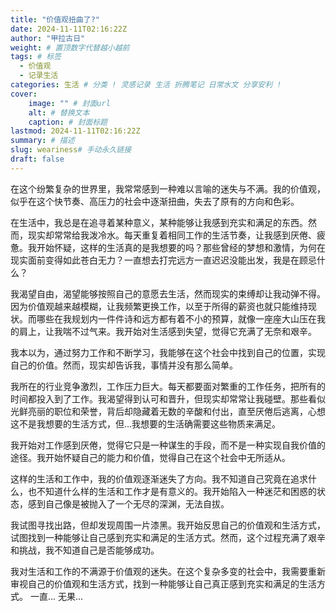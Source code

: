 ```yaml
---
title: "价值观扭曲了?"
date: 2024-11-11T02:16:22Z
author: "甲拉古日"
weight: # 置顶数字代替越小越前
tags: # 标签
  - 价值观
  - 记录生活
categories: 生活 # 分类 ! 灵感记录 生活 折腾笔记 日常水文 分享安利 !
cover:
    image: "" # 封面url
    alt: # 替换文本
    caption: # 封面标题
lastmod: 2024-11-11T02:16:22Z
summary: # 描述
slug: weariness# 手动永久链接
draft: false
---
```

在这个纷繁复杂的世界里，我常常感到一种难以言喻的迷失与不满。我的价值观，似乎在这个快节奏、高压力的社会中逐渐扭曲，失去了原有的方向和色彩。

在生活中，我总是在追寻着某种意义，某种能够让我感到充实和满足的东西。然而，现实却常常给我泼冷水。每天重复着相同工作的生活节奏，让我感到厌倦、疲惫。我开始怀疑，这样的生活真的是我想要的吗？那些曾经的梦想和激情，为何在现实面前变得如此苍白无力？一直想去打完远方一直迟迟没能出发，我是在顾忌什么？

我渴望自由，渴望能够按照自己的意愿去生活，然而现实的束缚却让我动弹不得。因为价值观越来越模糊，让我频繁更换工作，以至于所得的薪资也就只能维持现状。而哪些在我规划内一件件诗和远方都有着不小的预算，就像一座座大山压在我的肩上，让我喘不过气来。我开始对生活感到失望，觉得它充满了无奈和艰辛。

我本以为，通过努力工作和不断学习，我能够在这个社会中找到自己的位置，实现自己的价值。然而，现实却告诉我，事情并没有那么简单。

我所在的行业竞争激烈，工作压力巨大。每天都要面对繁重的工作任务，把所有的时间都投入到了工作。我渴望得到认可和晋升，但现实却常常让我碰壁。那些看似光鲜亮丽的职位和荣誉，背后却隐藏着无数的辛酸和付出，直至厌倦后逃离，心想这不是我想要的生活方式，但...我想要的生活确需要这些物质来满足。

我开始对工作感到厌倦，觉得它只是一种谋生的手段，而不是一种实现自我价值的途径。我开始怀疑自己的能力和价值，觉得自己在这个社会中无所适从。

这样的生活和工作中，我的价值观逐渐迷失了方向。我不知道自己究竟在追求什么，也不知道什么样的生活和工作才是有意义的。我开始陷入一种迷茫和困惑的状态，感到自己像是被抛入了一个无尽的深渊，无法自拔。

我试图寻找出路，但却发现周围一片漆黑。我开始反思自己的价值观和生活方式，试图找到一种能够让自己感到充实和满足的生活方式。然而，这个过程充满了艰辛和挑战，我不知道自己是否能够成功。

我对生活和工作的不满源于价值观的迷失。在这个复杂多变的社会中，我需要重新审视自己的价值观和生活方式，找到一种能够让自己真正感到充实和满足的生活方式。
一直...
无果...